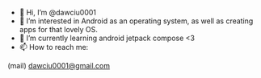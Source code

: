 - 👋 Hi, I’m @dawciu0001
- 👀 I’m interested in Android as an operating system, as well as creating apps for that lovely OS.
- 🌱 I’m currently learning android jetpack compose <3
- 📫 How to reach me:

(mail) dawciu0001@gmail.com

<!---
dawciu0001/dawciu0001 is a ✨ special ✨ repository because its `README.md` (this file) appears on your GitHub profile.
You can click the Preview link to take a look at your changes.
--->
